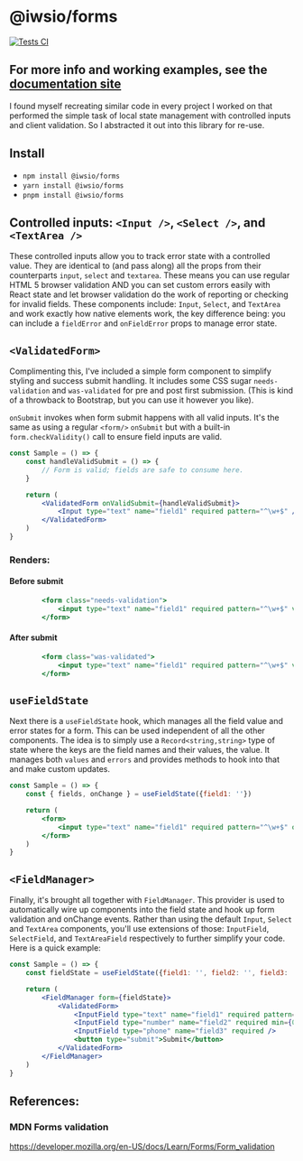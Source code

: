 # @iwsio/forms

[![Tests CI](https://github.com/IWSLLC/iwsio-forms/actions/workflows/test.yaml/badge.svg)](https://github.com/IWSLLC/iwsio-forms/actions/workflows/test.yaml)

## For more info and working examples, see the [documentation site](https://forms.iws.io)

I found myself recreating similar code in every project I worked on that performed the simple task of local state management with controlled inputs and client validation. So I abstracted it out into this library for re-use. 

## Install
 - `npm install @iwsio/forms`
 - `yarn install @iwsio/forms`
 - `pnpm install @iwsio/forms`

## Controlled inputs: `<Input />`, `<Select />`, and `<TextArea />` 
These controlled inputs allow you to track error state with a controlled value. They are identical to (and pass along) all the props from their counterparts `input`, `select` and `textarea`. These means you can use regular HTML 5 browser validation AND you can set custom errors easily with React state and let browser validation do the work of reporting or checking for invalid fields. These components include: `Input`, `Select`, and `TextArea` and work exactly how native elements work, the key difference being: you can include a `fieldError` and `onFieldError` props to manage error state. 

## `<ValidatedForm>`
Complimenting this, I've included a simple form component to simplify styling and success submit handling. It includes some CSS sugar `needs-validation` and `was-validated` for pre and post first submission. (This is kind of a throwback to Bootstrap, but you can use it however you like).

`onSubmit` invokes when form submit happens with all valid inputs. It's the same as using a regular `<form/>` `onSubmit` but with a built-in `form.checkValidity()` call to ensure field inputs are valid.

```jsx
const Sample = () => {
	const handleValidSubmit = () => {
		// Form is valid; fields are safe to consume here.
	}

	return (
		<ValidatedForm onValidSubmit={handleValidSubmit}>
			<Input type="text" name="field1" required pattern="^\w+$" />
		</ValidatedForm>
	)
}
```

### Renders:

#### Before submit
```jsx
		<form class="needs-validation">
			<input type="text" name="field1" required pattern="^\w+$" value="" />
		</form>
```
#### After submit
```jsx
		<form class="was-validated">
			<input type="text" name="field1" required pattern="^\w+$" value="" />
		</form>
```

## `useFieldState`
Next there is a `useFieldState` hook, which manages all the field value and error states for a form. This can be used independent of all the other components. The idea is to simply use a `Record<string,string>` type of state where the keys are the field names and their values, the value. It manages both `values` and `errors` and provides methods to hook into that and make custom updates. 

```jsx
const Sample = () => {
	const { fields, onChange } = useFieldState({field1: ''})

	return (
		<form>
			<input type="text" name="field1" required pattern="^\w+$" onChange={onChange} value={fields.field1} />
		</form>
	)
}
```

## `<FieldManager>`
Finally, it's brought all together with `FieldManager`. This provider is used to automatically wire up components into the field state and hook up form validation and onChange events. Rather than using the default `Input`, `Select` and `TextArea` components, you'll use extensions of those: `InputField`, `SelectField`, and `TextAreaField` respectively to further simplify your code. Here is a quick example:

```jsx
const Sample = () => {
	const fieldState = useFieldState({field1: '', field2: '', field3: ''})

	return (
		<FieldManager form={fieldState}>
			<ValidatedForm>
				<InputField type="text" name="field1" required pattern="^\w+$" />
				<InputField type="number" name="field2" required min={0} max={10} step={1} />
				<InputField type="phone" name="field3" required />
				<button type="submit">Submit</button>
			</ValidatedForm>
		</FieldManager>
	)
}
```

## References:
### MDN Forms validation
https://developer.mozilla.org/en-US/docs/Learn/Forms/Form_validation

